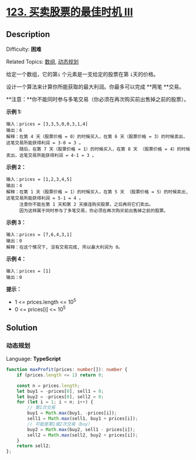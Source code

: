 # [123\. 买卖股票的最佳时机 III](https://leetcode.cn/problems/best-time-to-buy-and-sell-stock-iii/)

## Description

Difficulty: **困难**  

Related Topics: [数组](https://leetcode.cn/tag/array/), [动态规划](https://leetcode.cn/tag/dynamic-programming/)

给定一个数组，它的第`i` 个元素是一支给定的股票在第 `i`天的价格。

设计一个算法来计算你所能获取的最大利润。你最多可以完成 **两笔 **交易。

**注意：**你不能同时参与多笔交易（你必须在再次购买前出售掉之前的股票）。

**示例 1:**

```
输入：prices = [3,3,5,0,0,3,1,4]
输出：6
解释：在第 4 天（股票价格 = 0）的时候买入，在第 6 天（股票价格 = 3）的时候卖出，这笔交易所能获得利润 = 3-0 = 3 。
     随后，在第 7 天（股票价格 = 1）的时候买入，在第 8 天 （股票价格 = 4）的时候卖出，这笔交易所能获得利润 = 4-1 = 3 。
```

**示例 2：**

```
输入：prices = [1,2,3,4,5]
输出：4
解释：在第 1 天（股票价格 = 1）的时候买入，在第 5 天 （股票价格 = 5）的时候卖出, 这笔交易所能获得利润 = 5-1 = 4 。   
     注意你不能在第 1 天和第 2 天接连购买股票，之后再将它们卖出。   
     因为这样属于同时参与了多笔交易，你必须在再次购买前出售掉之前的股票。
```

**示例 3：**

```
输入：prices = [7,6,4,3,1] 
输出：0 
解释：在这个情况下, 没有交易完成, 所以最大利润为 0。
```

**示例 4：**

```
输入：prices = [1]
输出：0
```

**提示：**

* 1 <= prices.length <= 10<sup>5</sup>
* 0 <= prices[i] <= 10<sup>5</sup>

## Solution

### 动态规划

Language: **TypeScript**

```typescript
function maxProfit(prices: number[]): number {
    if (prices.length <= 1) return 0;

    const n = prices.length;
    let buy1 = -prices[0], sell1 = 0;
    let buy2 = -prices[0], sell2 = 0;
    for (let i = 1; i < n; i++) {
        // 第1次交易
        buy1 = Math.max(buy1, -prices[i]);
        sell1 = Math.max(sell1, buy1 + prices[i]);
        // 可能是第1或2次交易（buy）
        buy2 = Math.max(buy2, sell1 - prices[i]);
        sell2 = Math.max(sell2, buy2 + prices[i]);
    }
    return sell2;
};
```
